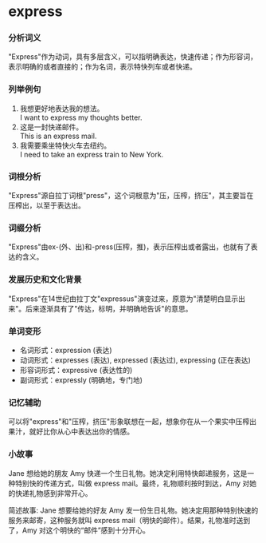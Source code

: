 # express

### 分析词义

  

"Express"作为动词，具有多层含义，可以指明确表达，快速传递；作为形容词，表示明确的或者直接的；作为名词，表示特快列车或者快递。

  

### 列举例句

  

1.  我想更好地表达我的想法。  
    I want to express my thoughts better.
2.  这是一封快递邮件。  
    This is an express mail.
3.  我需要乘坐特快火车去纽约。  
    I need to take an express train to New York.

  

### 词根分析

  

"Express"源自拉丁词根"press"，这个词根意为"压，压榨，挤压"，其主要旨在压榨出，以至于表达出。

  

### 词缀分析

  

"Express"由ex-(外、出)和-press(压榨，推)，表示压榨出或者露出，也就有了表达的含义。

  

### 发展历史和文化背景

  

"Express"在14世纪由拉丁文"expressus"演变过来，原意为"清楚明白显示出来"。后来逐渐具有了"传达，标明，并明确地告诉"的意思。

  

### 单词变形

  

*   名词形式：expression (表达)
*   动词形式：expresses (表达), expressed (表达过), expressing (正在表达)
*   形容词形式：expressive (表达性的)
*   副词形式：expressly (明确地，专门地)

  

### 记忆辅助

  

可以将"express"和"压榨，挤压"形象联想在一起，想象你在从一个果实中压榨出果汁，就好比你从心中表达出你的情感。

  

### 小故事

  

Jane 想给她的朋友 Amy 快递一个生日礼物。她决定利用特快邮递服务，这是一种特别快的传递方式，叫做 express mail。最终，礼物顺利按时到达，Amy 对她的快递礼物感到非常开心。

  

简述故事: Jane 想要给她的好友 Amy 发一份生日礼物。她决定用那种特别快速的服务来邮寄，这种服务就叫 express mail（明快的邮件）。结果，礼物准时送到了，Amy 对这个明快的“邮件”感到十分开心。
